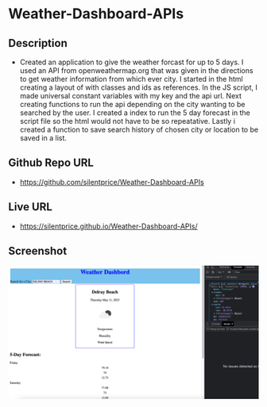 # Weather-Dashboard-APIs

## Description 
* Created an application to give the weather forcast for up to 5 days. I used an API from openweathermap.org that was given in the directions to get weather information from which ever city. I started in the html creating a layout of with classes and ids as references. In the JS script, I made universal constant variables with my key and the api url. 
Next creating functions to run the api depending on the city wanting to be searched by the user. I created a index to run the 5 day forecast in the script file so the html would not have to be so repeatative. Lastly i created a function to save search history of chosen city or location to be saved in a list. 

## Github Repo URL
* https://github.com/silentprice/Weather-Dashboard-APIs

## Live URL
* https://silentprice.github.io/Weather-Dashboard-APIs/

## Screenshot
![screenshot](./Develop/images/Screenshot%202023-05-11%20at%208.51.51%20PM.png)